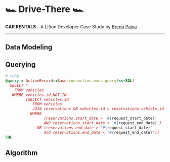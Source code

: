 # 🏎️ Drive-There 🏎️
**CAR RENTALS** - A Lifion Developer Case Study by [Breno Paiva](http://www.breno.space "Breno•Space")
******
## Data Modeling

## Querying
```ruby
# ruby
@query = ActiveRecord::Base.connection.exec_query(<<-SQL)
  SELECT *
    FROM vehicles
   WHERE vehicles.id NOT IN
         (SELECT vehicles.id
            FROM vehicles
            JOIN reservations ON vehicles.id = reservations.vehicle_id
           WHERE
                 (reservations.start_date > '#{request_start_date}'
                 AND reservations.start_date < '#{request_end_date}')
              OR (reservations.end_date > '#{request_start_date}'
                 And reservations.end_date < '#{request_end_date}'))
SQL
```

## Algorithm
